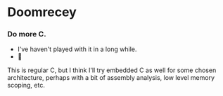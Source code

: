# Doomrecey
<h3>Do more C.</h3>
<ul>
  <li>I've haven't played with it in a long while.</li>
  <li>🚧</li>
</ul>

This is regular C, but I think I'll try embedded C as well for some chosen architecture, perhaps with a bit of assembly analysis, low level memory scoping, etc.


